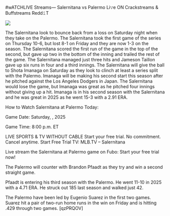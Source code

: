 #wATCHLIVE Streams— Salernitana vs Palermo Li𝚟e ON Crackstreams & Buffstreams Redd𝚒T  
  
  
[![](https://i.imgur.com/qSNzIqt.png)](https://movie.rssnews.media/XoPDJtYJ.php)  
  
The Salernitana look to bounce back from a loss on Saturday night when they take on the Palermo. The Salernitana took the first game of the series on Thursday 10-6, but lost 8-1 on Friday and they are now 1-3 on the season. The Salernitana scored the first run of the game in the top of the second, but gave up two in the bottom of the inning and trailed the rest of the game. The Salernitana managed just three hits and Jameson Taillon gave up six runs in four and a third innings. The Salernitana will give the ball to Shota Imanaga on Saturday as they look to clinch at least a series split with the Palermo. Imanaga will be making his second start this season after he pitched against the Los Angeles Dodgers in Japan. The Salernitana would lose the game, but Imanaga was great as he pitched four innings without giving up a hit. Imanaga is in his second season with the Salernitana and he was great in 2025 as he went 15-3 with a 2.91 ERA.

How to Watch Salernitana at Palermo Today:

Game Date: Saturday, , 2025

Game Time: 8:00 p.m. ET

LIVE SPORTS & TV WITHOUT CABLE
Start your free trial. No commitment. Cancel anytime.
Start Free Trial
TV: MLB.TV – Salernitana

Live stream the Salernitana at Palermo game on Fubo: Start your free trial now!

The Palermo will counter with Brandon Pfaadt as they try and win a second straight game.

Pfaadt is entering his third season with the Palermo. He went 11-10 in 2025 with a 4.71 ERA. He struck out 185 last season and walked just 42.

The Palermo have been led by Eugenio Suarez in the first two games. Suarez hit a pair of two-run home runs in the win on Friday and is hitting .429 through two games. [qzPRQOV]